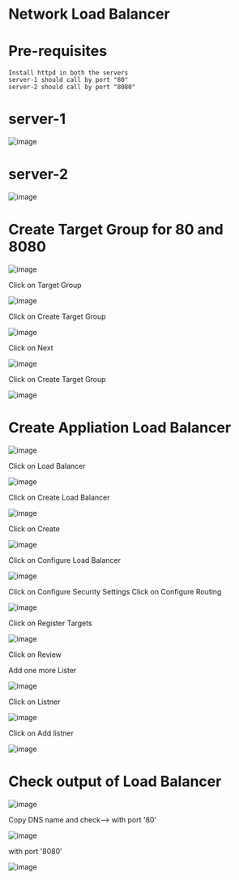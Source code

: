 # Network Load Balancer

# Pre-requisites
    Install httpd in both the servers
    server-1 should call by port "80"
    server-2 should call by port "8080"
# server-1
  ![image](https://user-images.githubusercontent.com/58024415/107868307-69e3d780-6ea9-11eb-8869-7509527e6a5b.png)
# server-2
  ![image](https://user-images.githubusercontent.com/58024415/107868745-c85e8500-6eac-11eb-935b-017ffed8698a.png)
# Create Target Group for 80 and 8080
  ![image](https://user-images.githubusercontent.com/58024415/107869102-8afbf680-6eb0-11eb-9c59-c849d4e40c45.png)
  
  Click on Target Group
  
  ![image](https://user-images.githubusercontent.com/58024415/107869114-a961f200-6eb0-11eb-95d1-bd88b62f87ac.png)

  Click on Create Target Group
  
  ![image](https://user-images.githubusercontent.com/58024415/107869816-25ac0380-6eb8-11eb-8aa3-f6af534349e5.png)

  Click on Next
  
  ![image](https://user-images.githubusercontent.com/58024415/107869824-66a41800-6eb8-11eb-8b98-bbcc8e624525.png)

  Click on Create Target Group
  
  ![image](https://user-images.githubusercontent.com/58024415/107869843-994e1080-6eb8-11eb-994a-8ff9c2708b04.png)
# Create Appliation Load Balancer  
  ![image](https://user-images.githubusercontent.com/58024415/107868427-4cfbd400-6eaa-11eb-9162-41b415535291.png)
  
  Click on Load Balancer
  
  ![image](https://user-images.githubusercontent.com/58024415/107868455-82082680-6eaa-11eb-9985-1b5cce1b875f.png)

  Click on Create Load Balancer

  ![image](https://user-images.githubusercontent.com/58024415/107869277-5db04800-6eb2-11eb-9458-6160fa5b201c.png)

  Click on Create
  
  ![image](https://user-images.githubusercontent.com/58024415/107869878-0e214a80-6eb9-11eb-9cf0-bf45a76d111d.png)

  Click on Configure Load Balancer
  
  ![image](https://user-images.githubusercontent.com/58024415/107869884-2d1fdc80-6eb9-11eb-8442-bf038d81b769.png)

  Click on Configure Security Settings
  Click on Configure Routing
  
  ![image](https://user-images.githubusercontent.com/58024415/107869891-4e80c880-6eb9-11eb-9f29-c8dc48282b6d.png)

  Click on Register Targets
  
  ![image](https://user-images.githubusercontent.com/58024415/107869897-6c4e2d80-6eb9-11eb-8557-c2277d67da0b.png)

  Click on Review
  
  Add one more Lister
  
  ![image](https://user-images.githubusercontent.com/58024415/107869904-8ee04680-6eb9-11eb-8c24-53ed42bebb25.png)

  Click on Listner
  
  ![image](https://user-images.githubusercontent.com/58024415/107869920-b46d5000-6eb9-11eb-8c3e-e00bf29f8e64.png)

  Click on Add listner
  
  ![image](https://user-images.githubusercontent.com/58024415/107869928-c51dc600-6eb9-11eb-8fc2-bd3aa1005581.png)

# Check output of Load Balancer
  ![image](https://user-images.githubusercontent.com/58024415/107869948-f1d1dd80-6eb9-11eb-8d4c-66e7af54bedd.png)

  Copy DNS name and check--> with port '80'
  
  ![image](https://user-images.githubusercontent.com/58024415/107869986-6f95e900-6eba-11eb-9a21-e9599704acb0.png)
  
  with port '8080'
  
  ![image](https://user-images.githubusercontent.com/58024415/107869988-77ee2400-6eba-11eb-8362-dcf5cd63bf05.png)
  
